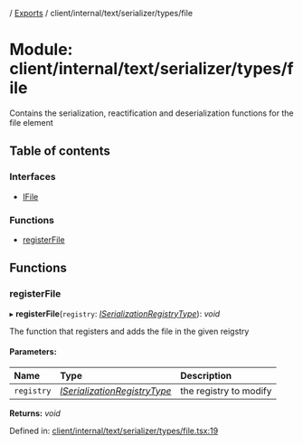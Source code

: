 [](../README.md) / [Exports](../modules.md) / client/internal/text/serializer/types/file

# Module: client/internal/text/serializer/types/file

Contains the serialization, reactification and deserialization functions
for the file element

## Table of contents

### Interfaces

- [IFile](../interfaces/client_internal_text_serializer_types_file.ifile.md)

### Functions

- [registerFile](client_internal_text_serializer_types_file.md#registerfile)

## Functions

### registerFile

▸ **registerFile**(`registry`: [*ISerializationRegistryType*](../interfaces/client_internal_text_serializer.iserializationregistrytype.md)): *void*

The function that registers and adds the file in the given
reigstry

#### Parameters:

Name | Type | Description |
:------ | :------ | :------ |
`registry` | [*ISerializationRegistryType*](../interfaces/client_internal_text_serializer.iserializationregistrytype.md) | the registry to modify    |

**Returns:** *void*

Defined in: [client/internal/text/serializer/types/file.tsx:19](https://github.com/onzag/itemize/blob/55e63f2c/client/internal/text/serializer/types/file.tsx#L19)
